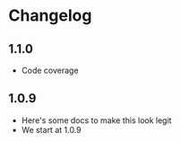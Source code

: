 # Changelog

## 1.1.0

* Code coverage

## 1.0.9

* Here's some docs to make this look legit
* We start at 1.0.9

